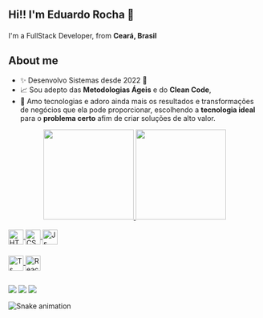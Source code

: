 ## Hi!! I'm Eduardo Rocha 👋

<p>I'm a FullStack Developer, from <b>Ceará, Brasil</b> <img src="https://cdn-icons-png.flaticon.com/128/197/197386.png" width="17" /> </p>

## About me

- ✨ Desenvolvo Sistemas desde 2022 🚀
- 📈 Sou adepto das **Metodologias Ágeis** e do **Clean Code**,  
- 🎯 Amo tecnologias e adoro ainda mais os resultados e transformações de negócios que ela pode proporcionar, escolhendo a **tecnologia ideal** para o **problema certo** afim de criar soluções de alto valor.

<div align="center">
  <a href="https://github.com/eduardorochadev">
  <img height="180em" src="https://github-readme-stats.vercel.app/api?username=eduardorochadev&show_icons=false&theme=dark&include_all_commits=true&count_private=true"/>
  <img height="180em" src="https://github-readme-stats.vercel.app/api/top-langs/?username=eduardorochadev&layout=compact&langs_count=7&theme=dark"/>
</div>
<div style="display: inline_block"><br>
  <div style="margin-bottom: 5px">
    <img align="center" alt="HTML" height="30" src="https://img.shields.io/badge/HTML5-E34F26?style=for-the-badge&logo=html5&logoColor=white">
    <img align="center" alt="CSS" height="30" src="https://img.shields.io/badge/CSS3-1572B6?style=for-the-badge&logo=css3&logoColor=white">
    <img align="center" alt="Js" height="30" src="https://img.shields.io/badge/JavaScript-F7DF1E?style=for-the-badge&logo=javascript&logoColor=black">       
  </div>
  <br>
  <div>
    <img align="center" alt="Ts" height="30" src="https://img.shields.io/badge/TypeScript-007ACC?style=for-the-badge&logo=typescript&logoColor=white">
    <img align="center" alt="React" height="30"  src="https://img.shields.io/badge/React-20232A?style=for-the-badge&logo=react&logoColor=61DAFB">
<!--     <img align="center" alt="Next" height="30" src="https://img.shields.io/badge/MySQL-00000F?style=for-the-badge&logo=mysql&logoColor=white">
    <img align="center" alt="React-Native" height="30" src="https://img.shields.io/badge/React_Native-20232A?style=for-the-badge&logo=react&logoColor=61DAFB">
    <img align="center" alt="React-Native" height="30"  src="https://img.shields.io/badge/Tailwind_CSS-38B2AC?style=for-the-badge&logo=tailwind-css&logoColor=white"> -->
  </div>
</div>
  
  ##
 
<div> 
  <a href="https://instagram.com/coelhoanlucas" target="_blank"><img src="https://img.shields.io/badge/-Instagram-%23E4405F?style=for-the-badge&logo=instagram&logoColor=white" target="_blank"></a>
 	<a href = "mailto:lucasdicoelho@gmail.com"><img src="https://img.shields.io/badge/-Gmail-%23333?style=for-the-badge&logo=gmail&logoColor=white" target="_blank"></a>
  <a href="https://www.linkedin.com/in/lucasdcoelho/" target="_blank"><img src="https://img.shields.io/badge/-LinkedIn-%230077B5?style=for-the-badge&logo=linkedin&logoColor=white" target="_blank"></a> 
 
  ![Snake animation](https://github.com/eduardorochadev/eduardorochadev/blob/output/github-contribution-grid-snake.svg)
 
</div>


<!--
**eduardorochadev/eduardorochadev** is a ✨ _special_ ✨ repository because its `README.md` (this file) appears on your GitHub profile.

Here are some ideas to get you started:

- 🔭 I’m currently working on ...
- 🌱 I’m currently learning ...
- 👯 I’m looking to collaborate on ...
- 🤔 I’m looking for help with ...
- 💬 Ask me about ...
- 📫 How to reach me: ...
- 😄 Pronouns: ...
- ⚡ Fun fact: ...
-->
